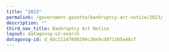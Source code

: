 ```yaml
---
title: "2023"
permalink: /government-gazette/bankruptcy-act-notice/2023/
description: ""
third_nav_title: Bankruptcy Act Notice
layout: datagovsg-v2-search
datagovsg-id: d_4dc111478d0294c30e9cd071105a48cf
---
```


